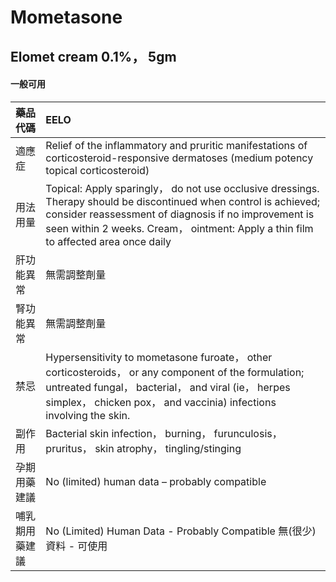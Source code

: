 # Mometasone

## Elomet cream 0.1%， 5gm

#### 一般可用

| 藥品代碼       | EELO                                                                                                                                                                                                                                                             |
|:---------------|:-----------------------------------------------------------------------------------------------------------------------------------------------------------------------------------------------------------------------------------------------------------------|
| 適應症         | Relief of the inflammatory and pruritic manifestations of corticosteroid-responsive dermatoses (medium potency topical corticosteroid)                                                                                                                           |
| 用法用量       | Topical: Apply sparingly， do not use occlusive dressings. Therapy should be discontinued when control is achieved; consider reassessment of diagnosis if no improvement is seen within 2 weeks. Cream， ointment: Apply a thin film to affected area once daily |
| 肝功能異常     | 無需調整劑量                                                                                                                                                                                                                                                     |
| 腎功能異常     | 無需調整劑量                                                                                                                                                                                                                                                     |
| 禁忌           | Hypersensitivity to mometasone furoate， other corticosteroids， or any component of the formulation; untreated fungal， bacterial， and viral (ie， herpes simplex， chicken pox， and vaccinia) infections involving the skin.                                 |
| 副作用         | Bacterial skin infection， burning， furunculosis， pruritus， skin atrophy， tingling/stinging                                                                                                                                                                  |
| 孕期用藥建議   | No (limited) human data – probably compatible                                                                                                                                                                                                                    |
| 哺乳期用藥建議 | No (Limited) Human Data - Probably Compatible 無(很少)資料 - 可使用                                                                                                                                                                                              |

